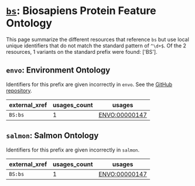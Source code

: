 # [`bs`](https://bioregistry.io/bs): Biosapiens Protein Feature Ontology

This page summarize the different resources that reference `bs`
but use local unique identifiers that do not match the standard pattern of
`^\d+$`. Of the 2 resources,
1 variants on the standard prefix were found: ['BS'].

## `envo`: Environment Ontology

Identifiers for this prefix are given incorrectly in `envo`. See the [GitHub repository](https://github.com/EnvironmentOntology/envo).

| external_xref   |   usages_count | usages                                                        |
|-----------------|----------------|---------------------------------------------------------------|
| `BS:bs`         |              1 | [ENVO:00000147](http://purl.obolibrary.org/obo/ENVO_00000147) |

## `salmon`: Salmon Ontology

Identifiers for this prefix are given incorrectly in `salmon`.

| external_xref   |   usages_count | usages                                                        |
|-----------------|----------------|---------------------------------------------------------------|
| `BS:bs`         |              1 | [ENVO:00000147](http://purl.obolibrary.org/obo/ENVO_00000147) |

